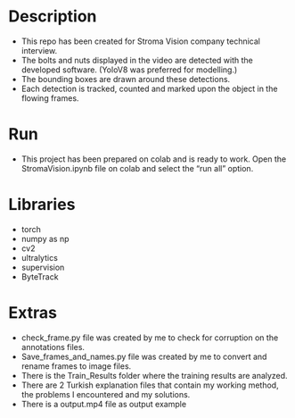 # Description
 - This repo has been created for Stroma Vision company technical interview.  
 - The bolts and nuts displayed in the video are detected with the developed software. (YoloV8 was preferred for modelling.)  
 - The bounding boxes are drawn around these detections. 
 - Each detection is tracked, counted and marked upon the object in the flowing frames.  
 
 # Run
  - This project has been prepared on colab and is ready to work. Open the StromaVision.ipynb file on colab and select the “run all” option.  
 
 # Libraries
  
  - torch
  - numpy as np
  -	cv2
  -	ultralytics
  -	supervision
  -	ByteTrack
  
  # Extras
  
  - check_frame.py  file was created by me to check for corruption on the annotations files.
  - Save_frames_and_names.py file was created by me to convert and rename frames to image files.
  - There is the Train_Results folder where the training results are analyzed.
  - There are 2 Turkish explanation files that contain my working method, the problems I encountered and my solutions.
  - There is a output.mp4  file as output example


 

